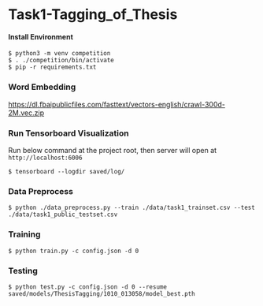 # Task1-Tagging_of_Thesis

#### Install Environment

```
$ python3 -m venv competition
$ . ./competition/bin/activate
$ pip -r requirements.txt
```
### Word Embedding

https://dl.fbaipublicfiles.com/fasttext/vectors-english/crawl-300d-2M.vec.zip

### Run Tensorboard Visualization
Run below command at the project root, then server will open at `http://localhost:6006`
```
$ tensorboard --logdir saved/log/
```

### Data Preprocess

```
$ python ./data_preprocess.py --train ./data/task1_trainset.csv --test ./data/task1_public_testset.csv
```

### Training

```
$ python train.py -c config.json -d 0
```

### Testing

```
$ python test.py -c config.json -d 0 --resume saved/models/ThesisTagging/1010_013058/model_best.pth
```

